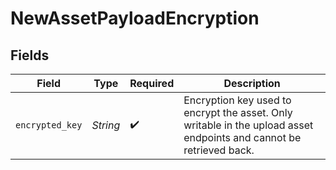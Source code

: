 # NewAssetPayloadEncryption


## Fields

| Field                                                                                                               | Type                                                                                                                | Required                                                                                                            | Description                                                                                                         |
| ------------------------------------------------------------------------------------------------------------------- | ------------------------------------------------------------------------------------------------------------------- | ------------------------------------------------------------------------------------------------------------------- | ------------------------------------------------------------------------------------------------------------------- |
| `encrypted_key`                                                                                                     | *String*                                                                                                            | :heavy_check_mark:                                                                                                  | Encryption key used to encrypt the asset. Only writable in the upload asset endpoints and cannot be retrieved back. |
